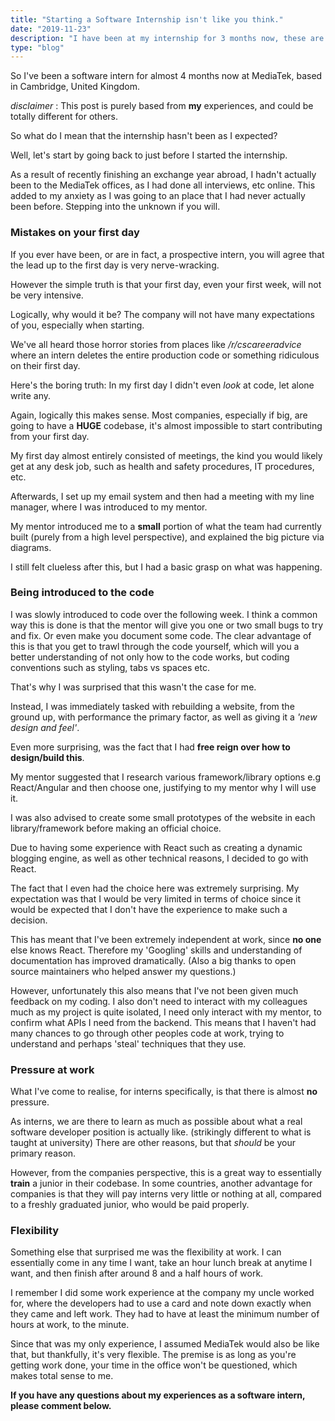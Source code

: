 ```yaml
---
title: "Starting a Software Internship isn't like you think."
date: "2019-11-23"
description: "I have been at my internship for 3 months now, these are my thoughts about my expectations vs reality."
type: "blog"
---
```


So I've been a software intern for almost 4 months now at MediaTek, based in Cambridge, United Kingdom.

*disclaimer* : This post is purely based from **my** experiences, and could be totally different for others.

So what do I mean that the internship hasn't been as I expected?

Well, let's start by going back to just before I started the internship. 

As a result of recently finishing an exchange year abroad, I hadn't actually been to the MediaTek offices, as I had done all interviews, etc online. This added to my anxiety as I was going to an place that I had never actually been before. Stepping into the unknown if you will.

### Mistakes on your first day

If you ever have been, or are in fact, a prospective intern, you will agree that the lead up to the first day is very nerve-wracking.

However the simple truth is that your first day, even your first week, will not be very intensive.

Logically, why would it be? The company will not have many expectations of you, especially when starting.

We've all heard those horror stories from places like */r/cscareeradvice* where an intern deletes the entire production code or something ridiculous on their first day.

Here's the boring truth: In my first day I didn't even *look* at code, let alone write any.

Again, logically this makes sense. Most companies, especially if big, are going to have a **HUGE** codebase, it's almost impossible to start contributing from your first day.

My first day almost entirely consisted of meetings, the kind you would likely get at any desk job, such as health and safety procedures, IT procedures, etc. 

Afterwards, I set up my email system and then had a meeting with my line manager, where I was introduced to my mentor.

My mentor introduced me to a **small** portion of what the team had currently built (purely from a high level perspective), and explained the big picture via diagrams. 

I still felt clueless after this, but I had a basic grasp on what was happening. 

### Being introduced to the code

I was slowly introduced to code over the following week. I think a common way this is done is that the mentor will give you one or two small bugs to try and fix. Or even make you document some code. The clear advantage of this is that you get to trawl through the code yourself, which will you a better understanding of not only how to the code works, but coding conventions such as styling, tabs vs spaces etc.

That's why I was surprised that this wasn't the case for me.

Instead, I was immediately tasked with rebuilding a website, from the ground up, with performance the primary factor, as well as giving it a *'new design and feel'*.

Even more surprising, was the fact that I had **free reign over how to design/build this**. 

My mentor suggested that I research various framework/library options e.g React/Angular and then choose one, justifying to my mentor why I will use it.

I was also advised to create some small prototypes of the website in each library/framework before making an official choice.

Due to having some experience with React such as creating a dynamic blogging engine, as well as other technical reasons, I decided to go with React.

The fact that I even had the choice here was extremely surprising. My expectation was that I would be very limited in terms of choice since it would be expected that I don't have the experience to make such a decision.

This has meant that I've been extremely independent at work, since **no one** else knows React. Therefore my 'Googling' skills and understanding of documentation has improved dramatically. (Also a big thanks to open source maintainers who helped answer my questions.) 

However, unfortunately this also means that I've not been given much feedback on my coding. I also don't need to interact with my colleagues much as my project is quite isolated, I need only interact with my mentor, to confirm what APIs I need from the backend. This means that I haven't had many chances to go through other peoples code at work, trying to understand and perhaps 'steal' techniques that they use.

### Pressure at work

What I've come to realise, for interns specifically, is that there is almost **no** pressure.

As interns, we are there to learn as much as possible about what a real software developer position is actually like. (strikingly different to what is taught at university) There are other reasons, but that *should* be your primary reason.

However, from the companies perspective, this is a great way to essentially **train** a junior in their codebase. In some countries, another advantage for companies is that they will pay interns very little or nothing at all, compared to a freshly graduated junior, who would be paid properly.

### Flexibility

Something else that surprised me was the flexibility at work. I can essentially come in any time I want, take an hour lunch break at anytime I want, and then finish after around 8 and a half hours of work.

I remember I did some work experience at the company my uncle worked for, where the developers had to use a card and note down exactly when they came and left work. They had to have at least the minimum number of hours at work, to the minute.

Since that was my only experience, I assumed MediaTek would also be like that, but thankfully, it's very flexible. The premise is as long as you're getting work done, your time in the office won't be questioned, which makes total sense to me.

**If you have any questions about my experiences as a software intern, please comment below.**